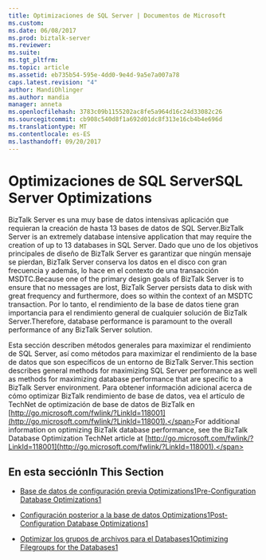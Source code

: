```yaml
---
title: Optimizaciones de SQL Server | Documentos de Microsoft
ms.custom: 
ms.date: 06/08/2017
ms.prod: biztalk-server
ms.reviewer: 
ms.suite: 
ms.tgt_pltfrm: 
ms.topic: article
ms.assetid: eb735b54-595e-4dd0-9e4d-9a5e7a007a78
caps.latest.revision: "4"
author: MandiOhlinger
ms.author: mandia
manager: anneta
ms.openlocfilehash: 3783c09b1155202ac8fe5a964d16c24d33082c26
ms.sourcegitcommit: cb908c540d8f1a692d01dc8f313e16cb4b4e696d
ms.translationtype: MT
ms.contentlocale: es-ES
ms.lasthandoff: 09/20/2017
---
```

# <a name="sql-server-optimizations"></a><span data-ttu-id="c78e4-102">Optimizaciones de SQL Server</span><span class="sxs-lookup"><span data-stu-id="c78e4-102">SQL Server Optimizations</span></span>
<span data-ttu-id="c78e4-103">BizTalk Server es una muy base de datos intensivas aplicación que requieran la creación de hasta 13 bases de datos de SQL Server.</span><span class="sxs-lookup"><span data-stu-id="c78e4-103">BizTalk Server is an extremely database intensive application that may require the creation of up to 13 databases in SQL Server.</span></span> <span data-ttu-id="c78e4-104">Dado que uno de los objetivos principales de diseño de BizTalk Server es garantizar que ningún mensaje se pierdan, BizTalk Server conserva los datos en el disco con gran frecuencia y además, lo hace en el contexto de una transacción MSDTC.</span><span class="sxs-lookup"><span data-stu-id="c78e4-104">Because one of the primary design goals of BizTalk Server is to ensure that no messages are lost, BizTalk Server persists data to disk with great frequency and furthermore, does so within the context of an MSDTC transaction.</span></span> <span data-ttu-id="c78e4-105">Por lo tanto, el rendimiento de la base de datos tiene gran importancia para el rendimiento general de cualquier solución de BizTalk Server.</span><span class="sxs-lookup"><span data-stu-id="c78e4-105">Therefore, database performance is paramount to the overall performance of any BizTalk Server solution.</span></span>  
  
 <span data-ttu-id="c78e4-106">Esta sección describen métodos generales para maximizar el rendimiento de SQL Server, así como métodos para maximizar el rendimiento de la base de datos que son específicos de un entorno de BizTalk Server.</span><span class="sxs-lookup"><span data-stu-id="c78e4-106">This section describes general methods for maximizing SQL Server performance as well as methods for maximizing database performance that are specific to a BizTalk Server environment.</span></span> <span data-ttu-id="c78e4-107">Para obtener información adicional acerca de cómo optimizar BizTalk rendimiento de base de datos, vea el artículo de TechNet de optimización de base de datos de BizTalk en [http://go.microsoft.com/fwlink/?LinkId=118001](http://go.microsoft.com/fwlink/?LinkId=118001).</span><span class="sxs-lookup"><span data-stu-id="c78e4-107">For additional information on optimizing BizTalk database performance, see the BizTalk Database Optimization TechNet article at [http://go.microsoft.com/fwlink/?LinkId=118001](http://go.microsoft.com/fwlink/?LinkId=118001).</span></span>  
  
## <a name="in-this-section"></a><span data-ttu-id="c78e4-108">En esta sección</span><span class="sxs-lookup"><span data-stu-id="c78e4-108">In This Section</span></span>  
  
-   [<span data-ttu-id="c78e4-109">Base de datos de configuración previa Optimizations1</span><span class="sxs-lookup"><span data-stu-id="c78e4-109">Pre-Configuration Database Optimizations1</span></span>](../technical-guides/pre-configuration-database-optimizations1.md)  
  
-   [<span data-ttu-id="c78e4-110">Configuración posterior a la base de datos Optimizations1</span><span class="sxs-lookup"><span data-stu-id="c78e4-110">Post-Configuration Database Optimizations1</span></span>](../technical-guides/post-configuration-database-optimizations1.md)  
  
-   [<span data-ttu-id="c78e4-111">Optimizar los grupos de archivos para el Databases1</span><span class="sxs-lookup"><span data-stu-id="c78e4-111">Optimizing Filegroups for the Databases1</span></span>](../technical-guides/optimizing-filegroups-for-the-databases1.md)